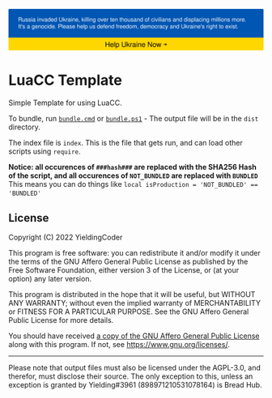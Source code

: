 [![Stand With Ukraine](https://raw.githubusercontent.com/vshymanskyy/StandWithUkraine/main/banner2-direct.svg)](https://vshymanskyy.github.io/StandWithUkraine)

# LuaCC Template

Simple Template for using LuaCC.

To bundle, run [`bundle.cmd`](bundle.cmd) or [`bundle.ps1`](bundle.ps1) - The output file will be in the `dist` directory.

The index file is `index`. This is the file that gets run, and can load other scripts using `require`.

**Notice: all occurences of `###hash###` are replaced with the SHA256 Hash of the script, and all occurences of `NOT_BUNDLED` are replaced with `BUNDLED`**<br/>
This means you can do things like `local isProduction = 'NOT_BUNDLED' == 'BUNDLED'`

## License

Copyright (C) 2022 YieldingCoder

This program is free software: you can redistribute it and/or modify
it under the terms of the GNU Affero General Public License as
published by the Free Software Foundation, either version 3 of the
License, or (at your option) any later version.

This program is distributed in the hope that it will be useful,
but WITHOUT ANY WARRANTY; without even the implied warranty of
MERCHANTABILITY or FITNESS FOR A PARTICULAR PURPOSE. See the
GNU Affero General Public License for more details.

You should have received [a copy of the GNU Affero General Public License](./LICENSE.md)
along with this program. If not, see <https://www.gnu.org/licenses/>.

---

Please note that output files must also be licensed under the AGPL-3.0, and therefor, must disclose their source. The only exception to this, unless an exception is granted by Yielding#3961 (898971210531078164) is Bread Hub.
